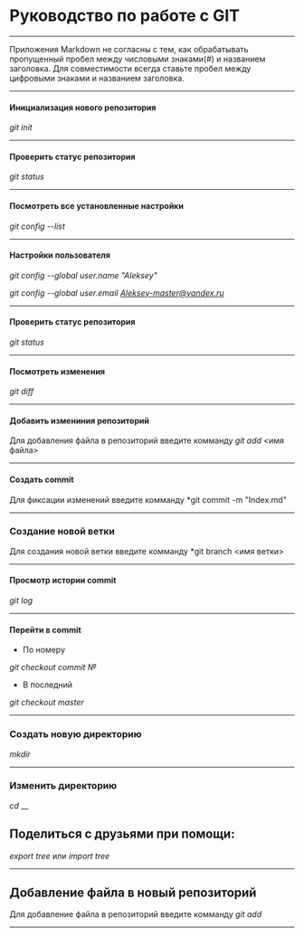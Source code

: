 #  Руководство по работе с GIT
___
Приложения Markdown не согласны с тем, как обрабатывать пропущенный пробел между числовыми знаками(#) и названием заголовка.
Для совместимости всегда ставьте пробел между цифровыми знаками и названием заголовка.
___
#### Инициализация нового репозитория
*git init*
___
#### Проверить статус репозитория
*git status*
___
#### Посмотреть все установленные настройки
*git config --list*
___
#### Настройки пользователя

*git config --global user.name "Aleksey"*

*git config --global user.email Aleksey-master@yandex.ru*
___
#### Проверить статус репозитория
*git status*
___
#### Посмотреть изменения
*git diff*
___
#### Добавить измениния репозиторий
Для добавления файла в репозиторий введите комманду
*git add* <имя файла>
___
#### Создать commit
Для фиксации изменений введите комманду
*git commit -m "Index.md"
___
### Создание новой ветки
Для создания новой ветки введите комманду
*git branch <имя ветки>
___
#### Просмотр истории commit
*git log*
___
#### Перейти в commit
- По номеру

*git checkout commit №*

- В последний

*git checkout  master*
___
### Создать новую директорию
*mkdir*
___
### Изменить директорию
*cd*
__
## Поделиться с друзьями при помощи:
*export tree* или *import tree*
___
## Добавление файла в новый репозиторий
Для добавление файла в репозиторий введите комманду
*git add*
___